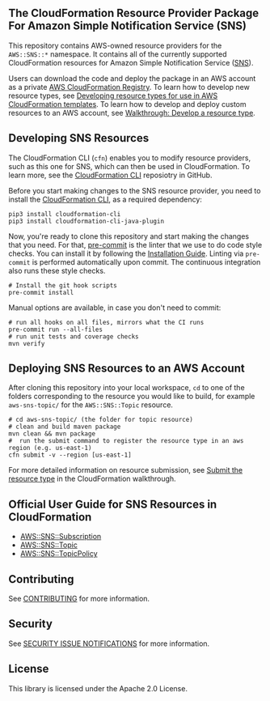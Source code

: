 ## The CloudFormation Resource Provider Package For Amazon Simple Notification Service (SNS)

This repository contains AWS-owned resource providers for the `AWS::SNS::*` namespace. It contains all of the currently supported CloudFormation resources for Amazon Simple Notification Service ([SNS](https://aws.amazon.com/sns/)).

Users can download the code and deploy the package in an AWS account as a private [AWS CloudFormation Registry](https://docs.aws.amazon.com/AWSCloudFormation/latest/UserGuide/registry.html). To learn how to develop new resource types, see [Developing resource types for use in AWS CloudFormation templates](https://docs.aws.amazon.com/cloudformation-cli/latest/userguide/resource-type-develop.html). To learn how to develop and deploy custom resources to an AWS account, see [Walkthrough: Develop a resource type](https://docs.aws.amazon.com/cloudformation-cli/latest/userguide/resource-type-walkthrough.html).

Developing SNS Resources
------------------------

The CloudFormation CLI (`cfn`) enables you to modify resource providers, such as this one for SNS, which can then be used in CloudFormation. To learn more, see the [CloudFormation CLI](https://github.com/aws-cloudformation/aws-cloudformation-rpdk) reposiotry in GitHub.

Before you start making changes to the SNS resource provider, you need to install the [CloudFormation CLI](https://github.com/aws-cloudformation/aws-cloudformation-rpdk), as a required dependency:

```shell
pip3 install cloudformation-cli
pip3 install cloudformation-cli-java-plugin
```

Now, you're ready to clone this repository and start making the changes that you need. For that, [pre-commit](https://pre-commit.com/) is the linter that we use to do code style checks. You can install it by following the [Installation Guide](https://pre-commit.com/#install). Linting via `pre-commit` is performed automatically upon commit. The continuous integration also runs these style checks.

```shell
# Install the git hook scripts
pre-commit install
```

Manual options are available, in case you don't need to commit:

```shell
# run all hooks on all files, mirrors what the CI runs
pre-commit run --all-files
# run unit tests and coverage checks
mvn verify
```

Deploying SNS Resources to an AWS Account
-----------------------------------------

After cloning this repository into your local workspace, `cd` to one of the folders corresponding to the resource you would like to build, for example `aws-sns-topic/` for the `AWS::SNS::Topic` resource.

```shell
# cd aws-sns-topic/ (the folder for topic resource)
# clean and build maven package
mvn clean && mvn package
#  run the submit command to register the resource type in an aws region (e.g. us-east-1)
cfn submit -v --region [us-east-1]
```

For more detailed information on resource submission, see [Submit the resource type](https://docs.aws.amazon.com/cloudformation-cli/latest/userguide/resource-type-walkthrough.html#resource-type-walkthrough-submit) in the CloudFormation walkthrough.

Official User Guide for SNS Resources in CloudFormation
-------------------------------------------------------

- [AWS::SNS::Subscription](https://docs.aws.amazon.com/AWSCloudFormation/latest/UserGuide/aws-resource-sns-subscription.html)
- [AWS::SNS::Topic](https://docs.aws.amazon.com/AWSCloudFormation/latest/UserGuide/aws-properties-sns-topic.html)
- [AWS::SNS::TopicPolicy](https://docs.aws.amazon.com/AWSCloudFormation/latest/UserGuide/aws-properties-sns-policy.html)

## Contributing

See [CONTRIBUTING](CONTRIBUTING.md) for more information.

## Security

See [SECURITY ISSUE NOTIFICATIONS](CONTRIBUTING.md#security-issue-notifications) for more information.

## License

This library is licensed under the Apache 2.0 License.
